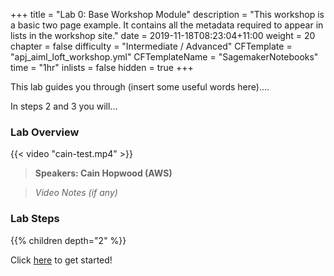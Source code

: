 +++
title = "Lab 0: Base Workshop Module"
description = "This workshop is a basic two page example. It contains all the metadata required to appear in lists in the workshop site."
date = 2019-11-18T08:23:04+11:00
weight = 20
chapter = false
difficulty = "Intermediate / Advanced"
CFTemplate = "apj_aiml_loft_workshop.yml"
CFTemplateName = "SagemakerNotebooks"
time = "1hr"
inlists = false
hidden = true
+++

This lab guides you through (insert some useful words here).... 

In steps 2 and 3 you will...


### Lab Overview

{{< video "cain-test.mp4" >}}

>  **Speakers: Cain Hopwood (AWS)** 

>  *Video Notes (if any)*


### Lab Steps
{{% children depth="2" %}}


Click [here](./scenario/) to get started!
